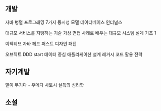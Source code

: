 ## 개발
자바 병렬 프로그래밍
7가지 동시성 모델
데이터베이스 인터널스

대규모 서비스를 지탱하는 기술
가상 면접 사례로 배우는 대규모 시스템 설계 기초 1

이펙티브 자바
헤드 퍼스트 디자인 패턴

오브젝트
DDD start
데이터 중심 애플리케이션 설계
레거시 코드 활용 전략
## 자기계발
말이 무기다 - 우메다 사토시
설득의 심리학

## 소설


